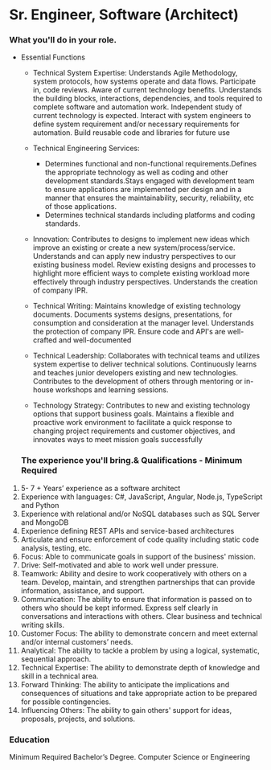 # Sr. Engineer, Software (Architect)

### What you'll do in your role.
- Essential Functions
  - Technical System Expertise: Understands Agile Methodology, system protocols, how systems operate and data flows. Participate in, code reviews. Aware of current technology benefits. Understands the building blocks, interactions, dependencies, and tools required to complete software and automation work. Independent study of current technology is expected. Interact with system engineers to define system requirement and/or necessary requirements for automation. Build reusable code and libraries for future use

  - Technical Engineering Services:
    - Determines functional and non-functional requirements.Defines the appropriate technology as well as coding and other development standards.Stays engaged with development team to ensure applications are implemented per design and in a manner that ensures the maintainability, security, reliability, etc of those applications.
    - Determines technical standards including platforms and coding standards.

  - Innovation: Contributes to designs to implement new ideas which improve an existing or create a new system/process/service. Understands and can apply new industry perspectives to our existing business model. Review existing designs and processes to highlight more efficient ways to complete existing workload more effectively through industry perspectives. Understands the creation of company IPR.

  - Technical Writing: Maintains knowledge of existing technology documents. Documents systems designs, presentations, for consumption and consideration at the manager level. Understands the protection of company IPR. Ensure code and API's are well-crafted and well-documented

  - Technical Leadership: Collaborates with technical teams and utilizes system expertise to deliver technical solutions. Continuously learns and teaches junior developers existing and new technologies. Contributes to the development of others through mentoring or in-house workshops and learning sessions.

  - Technology Strategy: Contributes to new and existing technology options that support business goals. Maintains a flexible and proactive work environment to facilitate a quick response to changing project requirements and customer objectives, and innovates ways to meet mission goals successfully
  
  ### The experience you'll bring.& Qualifications - Minimum Required
1. 5- 7 + Years’ experience as a software architect
1. Experience with languages: C#, JavaScript, Angular, Node.js, TypeScript and Python
1. Experience with relational and/or NoSQL databases such as SQL Server and MongoDB
1. Experience defining REST APIs and service-based architectures
1. Articulate and ensure enforcement of code quality including static code analysis, testing, etc.
1. Focus: Able to communicate goals in support of the business' mission.
1. Drive: Self-motivated and able to work well under pressure.
1. Teamwork: Ability and desire to work cooperatively with others on a team. Develop, maintain, and strengthen partnerships that can provide information, assistance, and support.
1. Communication: The ability to ensure that information is passed on to others who should be kept informed. Express self clearly in conversations and interactions with others. Clear business and technical writing skills.
1. Customer Focus: The ability to demonstrate concern and meet external and/or internal customers’ needs.
1. Analytical: The ability to tackle a problem by using a logical, systematic, sequential approach.
1. Technical Expertise: The ability to demonstrate depth of knowledge and skill in a technical area.
1. Forward Thinking: The ability to anticipate the implications and consequences of situations and take appropriate action to be prepared for possible contingencies.
1. Influencing Others: The ability to gain others' support for ideas, proposals, projects, and solutions.

### Education
Minimum Required Bachelor’s Degree. Computer Science or Engineering
